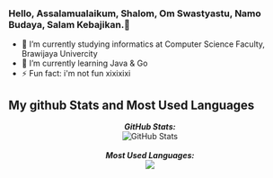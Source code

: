 ### Hello, Assalamualaikum, Shalom, Om Swastyastu, Namo Budaya, Salam Kebajikan.👋


- 🔭 I’m currently studying informatics at Computer Science Faculty, Brawijaya Univercity
- 🌱 I’m currently learning Java & Go
- ⚡ Fun fact: i'm not fun xixixixi


<h2>My github Stats and Most Used Languages</h2>

<div>

  
  <p align="center">
  <b><em>GitHub Stats:</em></b> <br/>
    <img src="https://github-readme-streak-stats.herokuapp.com/?user=adityarizkyramadhan" alt="GitHub Stats" /> <br/><br/>
  <b><em>Most Used Languages:</em></b> <br/>    
    <img src="https://github-readme-stats.vercel.app/api/top-langs/?username=adityarizkyramadhan&layout=compact"/> <br/><br/>
</div>

